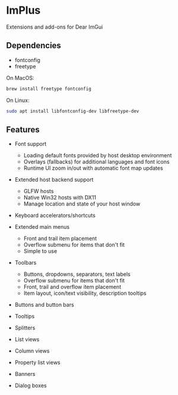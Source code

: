 # ImPlus

Extensions and add-ons for Dear ImGui

## Dependencies

- fontconfig
- freetype

On MacOS:

```bash
brew install freetype fontconfig
```

On Linux:

```bash
sudo apt install libfontconfig-dev libfreetype-dev
```


## Features

- Font support
  - Loading default fonts provided by host desktop environment
  - Overlays (fallbacks) for additional languages and font icons
  - Runtime UI zoom in/out with automatic font map updates

- Extended host backend support
  - GLFW hosts
  - Native Win32 hosts with DX11
  - Manage location and state of your host window

- Keyboard accelerators/shortcuts

- Extended main menus
  - Front and trail item placement
  - Overflow submenu for items that don't fit
  - Simple to use

- Toolbars
  - Buttons, dropdowns, separators, text labels
  - Overflow submenu for items that don't fit
  - Front, trail and overflow item placement
  - Item layout, icon/text visibility, description tooltips

- Buttons and button bars
- Tooltips
- Splitters
- List views
- Column views
- Property list views
- Banners
- Dialog boxes
